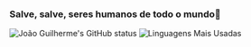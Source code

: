 ### Salve, salve, seres humanos de todo o mundo🖖

![João Guilherme's GitHub status](https://github-readme-stats.vercel.app/api?username=Joao-NB&show_icons=true&title_color=375DDA&icon_color=375DDA&text_color=ffffff&bg_color=000000)
![Linguagens Mais Usadas](https://github-readme-stats.vercel.app/api/top-langs/?username=Joao-NB&layout=compact&title_color=375DDA&icon_color=375DDA&text_color=ffffff&bg_color=000000)

<!--
**Joao-NB/Joao-NB** is a ✨ _special_ ✨ repository because its `README.md` (this file) appears on your GitHub profile.

Here are some ideas to get you started:

- 🔭 I’m currently working on ...
- 🌱 I’m currently learning ...
- 👯 I’m looking to collaborate on ...
- 🤔 I’m looking for help with ...
- 💬 Ask me about ...
- 📫 How to reach me: ...
- 😄 Pronouns: ...
- ⚡ Fun fact: ...
-->
